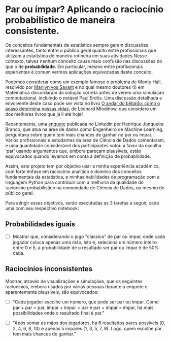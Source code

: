 # Par ou ímpar? Aplicando o raciocínio probabilístico de maneira consistente.

Os conceitos fundamentais de estatística sempre geram discussões interessantes, tanto entre o público geral quanto entre profissionais que utilizam a estatística de maneira rotineira em suas atividades.Nesse contexto, talvez nenhum conceito cause mais confusão nas discussões do que o de **probabilidade**. Em particular, mesmo entre profissionais experientes é comum vermos aplicações equivocadas deste conceito.

 Podemos considerar como um exemplo famoso o problema de Monty Hall, resolvido por [Marilyn vos Savant](https://en.wikipedia.org/wiki/Marilyn_vos_Savant) e no qual mesmo doutores (!) em  Matemática discordaram da solução correta antes de verem uma simulação computacional, incluindo o notável Paul Erd&ouml;s. Uma discussão detalhada e envolvente deste caso pode ser vista no livro 
[O andar do bêbado: como o acaso determina nossas vidas](https://www.amazon.com.br/andar-b%C3%AAbado-acaso-determina-nossas/dp/8537818100), de Leonard Mlodinow, que considero um dos melhores livros que já li até hoje!

Recentemente, uma
[enquete](https://www.linkedin.com/feed/update/urn:li:activity:6960402413706985472?updateEntityUrn=urn%3Ali%3Afs_feedUpdate%3A%28V2%2Curn%3Ali%3Aactivity%3A6960402413706985472%29) publicada no Linkedin por Henrique Junqueira Branco, que atua na área de dados como Engenheiro de Machine Learning, perguntava sobre quem tem mais chances de ganhar no par ou ímpar. Vários profissionais e estudantes da área de Ciência de Dados comentaram, e uma quantidade considerável dos participantes votou a favor da escolha 'par' usando argumentos que, embora pareçam plausíveis, estão equivocados quando levamos em conta a definição de probabilidade.

Assim, este projeto tem por objetivo usar a minha experiência acadêmica, com forte ênfase em raciocínio analítico e domínio dos conceitos fundamentais da estatística, e minhas habilidades de programação com a linguagem Python para contribuir com a melhoria da qualidade do raciocínio probabilístico na comunidade de Ciência de Dados, ou mesmo do público geral.

Para atingir esses objetivos, serão executadas as 3 tarefas a seguir, cada uma com seu respectivo notebook:

## Probabilidades iguais
- [ ] Mostrar que, considerando o jogo "clássico" de par ou ímpar, onde cada jogador coloca apenas uma mão, isto é, seleciona um número inteiro entre 0 e 5, a probabilidade de o resultado ser par ou ímpar é de 50% cada.

## Raciocínios inconsistentes
Mostrar, através de visualizações e simulações, que os seguintes raciocínios, embora usados por várias pessoas durante a enquete e   aparentemente plausíveis, são equivocados:
- [ ] "Cada jogador escolhe um número, que pode ser par ou ímpar. Como par + par = par, ímpar + ímpar = par e par + ímpar = ímpar, há mais possibilidades onde o resultado final é par."

- [ ] "Após somar as mãos dos jogadores, há 6 resultados pares possíveis (0, 2, 4, 6, 8, 10) e apenas 5 ímpares (1, 3, 5, 7, 9). Logo, quem escolhe par tem mais chances de ganhar."